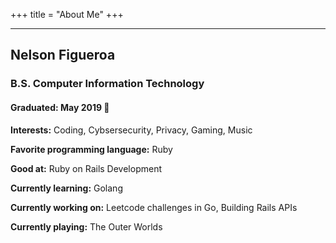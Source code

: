 +++
title = "About Me"
+++

---

## Nelson Figueroa
### B.S. Computer Information Technology
#### Graduated: May 2019 :tada:

**Interests:** Coding, Cybsersecurity, Privacy, Gaming, Music

**Favorite programming language:** Ruby

**Good at:** Ruby on Rails Development

**Currently learning:** Golang

**Currently working on:** Leetcode challenges in Go, Building Rails APIs

**Currently playing:** The Outer Worlds